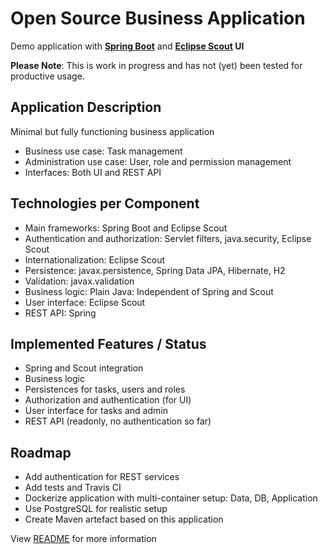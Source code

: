 # Open Source Business Application
Demo application with **[Spring Boot](https://projects.spring.io/spring-boot/)** and **[Eclipse Scout](http://www.eclipse.org/scout/) UI**

**Please Note**: This is work in progress and has not (yet) been tested for productive usage.

## Application Description
Minimal but fully functioning business application
* Business use case: Task management
* Administration use case: User, role and permission management
* Interfaces: Both UI and REST API

## Technologies per Component
* Main frameworks: Spring Boot and Eclipse Scout
* Authentication and authorization: Servlet filters, java.security, Eclipse Scout
* Internationalization: Eclipse Scout
* Persistence: javax.persistence, Spring Data JPA, Hibernate, H2
* Validation: javax.validation
* Business logic: Plain Java: Independent of Spring and Scout
* User interface: Eclipse Scout
* REST API: Spring

## Implemented Features / Status
* Spring and Scout integration
* Business logic
* Persistences for tasks, users and roles
* Authorization and authentication (for UI)
* User interface for tasks and admin
* REST API (readonly, no authentication so far)

## Roadmap
* Add authentication for REST services
* Add tests and Travis CI
* Dockerize application with multi-container setup: Data, DB, Application
* Use PostgreSQL for realistic setup
* Create Maven artefact based on this application

View [README](org.eclipse.scout.springboot/README.txt) for more information
